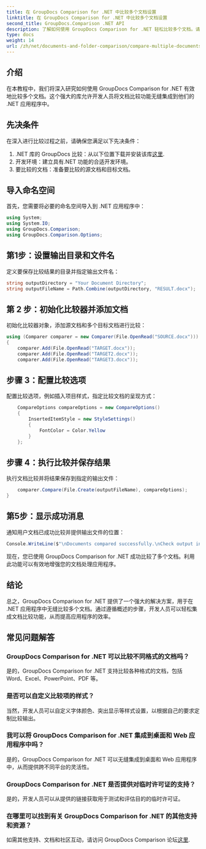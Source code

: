 ```yaml
---
title: 在 GroupDocs Comparison for .NET 中比较多个文档设置
linktitle: 在 GroupDocs Comparison for .NET 中比较多个文档设置
second_title: GroupDocs.Comparison .NET API
description: 了解如何使用 GroupDocs Comparison for .NET 轻松比较多个文档。请遵循我们的无缝文档处理分步指南。
type: docs
weight: 14
url: /zh/net/documents-and-folder-comparison/compare-multiple-documents-settings-dotnet/
---
```

## 介绍
在本教程中，我们将深入研究如何使用 GroupDocs Comparison for .NET 有效地比较多个文档。这个强大的库允许开发人员将文档比较功能无缝集成到他们的 .NET 应用程序中。
## 先决条件
在深入进行比较过程之前，请确保您满足以下先决条件：
1.  .NET 库的 GroupDocs 比较：从以下位置下载并安装该库[这里](https://releases.groupdocs.com/comparison/net/).
2. 开发环境：建立具有.NET 功能的合适开发环境。
3. 要比较的文档：准备要比较的源文档和目标文档。

## 导入命名空间
首先，您需要将必要的命名空间导入到 .NET 应用程序中：
```csharp
using System;
using System.IO;
using GroupDocs.Comparison;
using GroupDocs.Comparison.Options;
```
## 第1步：设置输出目录和文件名
定义要保存比较结果的目录并指定输出文件名：
```csharp
string outputDirectory = "Your Document Directory";
string outputFileName = Path.Combine(outputDirectory, "RESULT.docx");
```
## 第 2 步：初始化比较器并添加文档
初始化比较器对象，添加源文档和多个目标文档进行比较：
```csharp
using (Comparer comparer = new Comparer(File.OpenRead("SOURCE.docx")))
{
    comparer.Add(File.OpenRead("TARGET.docx"));
    comparer.Add(File.OpenRead("TARGET2.docx"));
    comparer.Add(File.OpenRead("TARGET3.docx"));
```
## 步骤 3：配置比较选项
配置比较选项，例如插入项目样式，指定比较文档的呈现方式：
```csharp
    CompareOptions compareOptions = new CompareOptions()
    {
        InsertedItemStyle = new StyleSettings()
        {
            FontColor = Color.Yellow
        }
    };
```
## 步骤 4：执行比较并保存结果
执行文档比较并将结果保存到指定的输出文件：
```csharp
    comparer.Compare(File.Create(outputFileName), compareOptions);
}
```
## 第5步：显示成功消息
通知用户文档已成功比较并提供输出文件的位置：
```csharp
Console.WriteLine($"\nDocuments compared successfully.\nCheck output in {outputDirectory}.");
```
现在，您已使用 GroupDocs Comparison for .NET 成功比较了多个文档。利用此功能可以有效地增强您的文档处理应用程序。

## 结论
总之，GroupDocs Comparison for .NET 提供了一个强大的解决方案，用于在 .NET 应用程序中无缝比较多个文档。通过遵循概述的步骤，开发人员可以轻松集成文档比较功能，从而提高应用程序的效率。
## 常见问题解答
### GroupDocs Comparison for .NET 可以比较不同格式的文档吗？
是的，GroupDocs Comparison for .NET 支持比较各种格式的文档，包括 Word、Excel、PowerPoint、PDF 等。
### 是否可以自定义比较项的样式？
当然，开发人员可以自定义字体颜色、突出显示等样式设置，以根据自己的要求定制比较输出。
### 我可以将 GroupDocs Comparison for .NET 集成到桌面和 Web 应用程序中吗？
是的，GroupDocs Comparison for .NET 可以无缝集成到桌面和 Web 应用程序中，从而提供跨不同平台的灵活性。
### GroupDocs Comparison for .NET 是否提供对临时许可证的支持？
是的，开发人员可以从提供的链接获取用于测试和评估目的的临时许可证。
### 在哪里可以找到有关 GroupDocs Comparison for .NET 的其他支持和资源？
如需其他支持、文档和社区互动，请访问 GroupDocs Comparison 论坛[这里](https://forum.groupdocs.com/c/comparison/12).